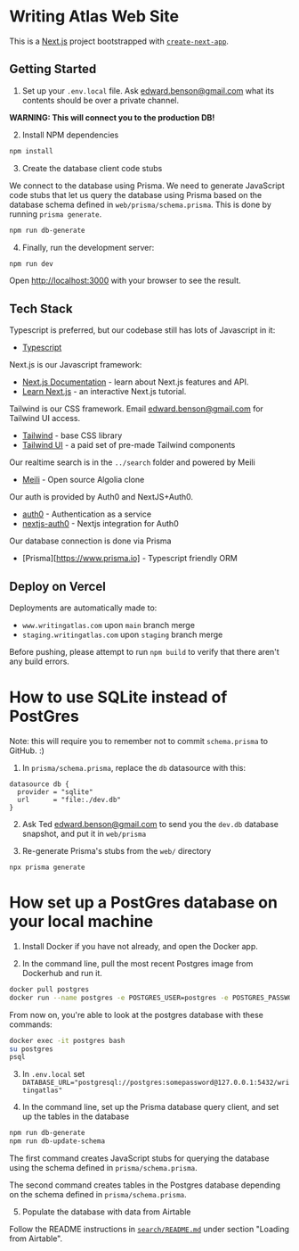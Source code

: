 # Writing Atlas Web Site

This is a [Next.js](https://nextjs.org/) project bootstrapped with [`create-next-app`](https://github.com/zeit/next.js/tree/canary/packages/create-next-app).


## Getting Started

1. Set up your `.env.local` file.  Ask edward.benson@gmail.com what its contents should be over a private channel.

**WARNING: This will connect you to the production DB!**

2. Install NPM dependencies

```bash
npm install
```

3. Create the database client code stubs

We connect to the database using Prisma. We need to generate JavaScript code stubs that let us query the database using Prisma based on the database schema defined in `web/prisma/schema.prisma`. This is done by running `prisma generate`.

```bash
npm run db-generate
```

4. Finally, run the development server:

```bash
npm run dev
```

Open [http://localhost:3000](http://localhost:3000) with your browser to see the result.

## Tech Stack

Typescript is preferred, but our codebase still has lots of Javascript in it:

- [Typescript](https://www.typescriptlang.org)

Next.js is our Javascript framework:

- [Next.js Documentation](https://nextjs.org/docs) - learn about Next.js features and API.
- [Learn Next.js](https://nextjs.org/learn) - an interactive Next.js tutorial.

Tailwind is our CSS framework. Email edward.benson@gmail.com for Tailwind UI access.

- [Tailwind](https://tailwindcss.com) -  base CSS library
- [Tailwind UI](http://tailwindui.com) - a paid set of pre-made Tailwind components

Our realtime search is in the `../search` folder and powered by Meili

- [Meili](http://meilisearch.com) -  Open source Algolia clone

Our auth is provided by Auth0 and NextJS+Auth0.

- [auth0](http://auth0.com) - Authentication as a service
- [nextjs-auth0](https://www.npmjs.com/package/@auth0/nextjs-auth0) -  Nextjs integration for Auth0

Our database connection is done via Prisma

- [Prisma][https://www.prisma.io] - Typescript friendly ORM

## Deploy on Vercel

Deployments are automatically made to:

- `www.writingatlas.com` upon `main` branch merge
- `staging.writingatlas.com` upon `staging` branch merge

Before pushing, please attempt to run `npm build` to verify that there aren't any build errors.

# How to use SQLite instead of PostGres

Note: this will require you to remember not to commit `schema.prisma` to GitHub. :)

1. In `prisma/schema.prisma`, replace the  `db` datasource with this:

```
datasource db {
  provider = "sqlite"
  url      = "file:./dev.db"
}
```

2. Ask Ted <edward.benson@gmail.com> to send you the `dev.db` database snapshot, and put it in `web/prisma`

3. Re-generate Prisma's stubs from the `web/` directory

`npx prisma generate`

# How set up a PostGres database on your local machine

1. Install Docker if you have not already, and open the Docker app.

2. In the command line, pull the most recent Postgres image from Dockerhub and run it. 

```bash
docker pull postgres
docker run --name postgres -e POSTGRES_USER=postgres -e POSTGRES_PASSWORD=somepassword -p 5432:5432 -d postgres
```

From now on, you're able to look at the postgres database with these commands:

```bash
docker exec -it postgres bash
su postgres
psql
```

3. In `.env.local` set `DATABASE_URL="postgresql://postgres:somepassword@127.0.0.1:5432/writingatlas"`

4. In the command line, set up the Prisma database query client, and set up the tables in the database

```bash
npm run db-generate
npm run db-update-schema
```

The first command creates JavaScript stubs for querying the database using the schema defined in `prisma/schema.prisma`.

The second command creates tables in the Postgres database depending on the schema defined in `prisma/schema.prisma`.

5. Populate the database with data from Airtable

Follow the README instructions in [`search/README.md`](https://github.com/eric-zhizu/writingatlas.com/blob/main/search/README.md#loading-from-airtable) under section "Loading from Airtable".
